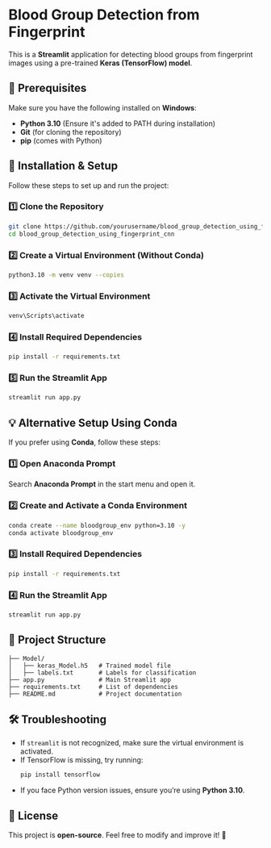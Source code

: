 # Blood Group Detection from Fingerprint

This is a **Streamlit** application for detecting blood groups from fingerprint images using a pre-trained **Keras (TensorFlow) model**.

## 📌 Prerequisites
Make sure you have the following installed on **Windows**:
- **Python 3.10** (Ensure it's added to PATH during installation)
- **Git** (for cloning the repository)
- **pip** (comes with Python)

## 🚀 Installation & Setup
Follow these steps to set up and run the project:

### 1️⃣ Clone the Repository
```sh
git clone https://github.com/yourusername/blood_group_detection_using_fingerprint_cnn.git
cd blood_group_detection_using_fingerprint_cnn
```

### 2️⃣ Create a Virtual Environment (Without Conda)
```sh
python3.10 -m venv venv --copies
```

### 3️⃣ Activate the Virtual Environment
```sh
venv\Scripts\activate
```

### 4️⃣ Install Required Dependencies
```sh
pip install -r requirements.txt
```

### 5️⃣ Run the Streamlit App
```sh
streamlit run app.py
```

## 💡 Alternative Setup Using Conda
If you prefer using **Conda**, follow these steps:

### 1️⃣ Open Anaconda Prompt
Search **Anaconda Prompt** in the start menu and open it.

### 2️⃣ Create and Activate a Conda Environment
```sh
conda create --name bloodgroup_env python=3.10 -y
conda activate bloodgroup_env
```

### 3️⃣ Install Required Dependencies
```sh
pip install -r requirements.txt
```

### 4️⃣ Run the Streamlit App
```sh
streamlit run app.py
```

## 📂 Project Structure
```
├── Model/
│   ├── keras_Model.h5   # Trained model file
│   ├── labels.txt       # Labels for classification
├── app.py               # Main Streamlit app
├── requirements.txt     # List of dependencies
├── README.md            # Project documentation
```

## 🛠 Troubleshooting
- If `streamlit` is not recognized, make sure the virtual environment is activated.
- If TensorFlow is missing, try running:
  ```sh
  pip install tensorflow
  ```
- If you face Python version issues, ensure you’re using **Python 3.10**.

## 📜 License
This project is **open-source**. Feel free to modify and improve it! 🎉

